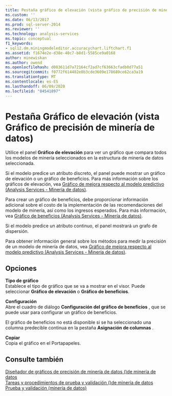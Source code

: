 ```yaml
---
title: Pestaña gráfico de elevación (vista gráfico de precisión de minería de datos) | Microsoft Docs
ms.custom: ''
ms.date: 06/13/2017
ms.prod: sql-server-2014
ms.reviewer: ''
ms.technology: analysis-services
ms.topic: conceptual
f1_keywords:
- sql12.dm.miningmodeleditor.accuracychart.liftchart.f1
ms.assetid: f1674e2e-d38e-40c7-b8d1-5585ce9a0168
author: minewiskan
ms.author: owend
ms.openlocfilehash: d083611d7a72164cf2ad7cf63663cfadb0d77a51
ms.sourcegitcommit: f0772f614482e0b3cde3609e178689ce62ca3a19
ms.translationtype: MT
ms.contentlocale: es-ES
ms.lasthandoff: 06/09/2020
ms.locfileid: "84541897"
---
```

# <a name="lift-chart-tab-mining-accuracy-chart-view"></a>Pestaña Gráfico de elevación (vista Gráfico de precisión de minería de datos)
  Utilice el panel **Gráfico de elevación** para ver un gráfico que compara todos los modelos de minería seleccionados en la estructura de minería de datos seleccionada.  
  
 Si el modelo predice un atributo discreto, el panel puede mostrar un gráfico de elevación o un gráfico de beneficios. Para más información sobre los gráficos de elevación, vea [Gráfico de mejora respecto al modelo predictivo &#40;Analysis Services - Minería de datos&#41;](data-mining/lift-chart-analysis-services-data-mining.md).  
  
 Para crear un gráfico de beneficios, debe proporcionar información adicional sobre el costo de la implementación de las recomendaciones del modelo de minería, así como los ingresos esperados. Para más información, vea [Gráfico de beneficios &#40;Analysis Services - Minería de datos&#41;](data-mining/profit-chart-analysis-services-data-mining.md).  
  
 Si el modelo predice un atributo continuo, el panel mostrará un grafo de dispersión.  
  
 Para obtener información general sobre los métodos para medir la precisión de un modelo de minería de datos, vea [Gráfico de mejora respecto al modelo predictivo &#40;Analysis Services - Minería de datos&#41;](data-mining/lift-chart-analysis-services-data-mining.md).  
  
## <a name="options"></a>Opciones  
 **Tipo de gráfico**  
 Establece el tipo de gráfico que se va a mostrar en el visor. Puede seleccionar **Gráfico de elevación** o **Gráfico de beneficios**.  
  
 **Configuración**  
 Abre el cuadro de diálogo **Configuración del gráfico de beneficios** , que se puede usar para configurar un gráfico de beneficios.  
  
 El gráfico de beneficios no está disponible si se ha seleccionado una columna predecible continua en la pestaña **Asignación de columnas** .  
  
 **Copiar**  
 Copia el gráfico en el Portapapeles.  
  
## <a name="see-also"></a>Consulte también  
 [Diseñador de gráficos de precisión de minería de datos &#40;&#41;de minería de datos](mining-accuracy-chart-designer-data-mining.md)   
 [Tareas y procedimientos de prueba y validación &#40;&#41;de minería de datos](data-mining/testing-and-validation-tasks-and-how-tos-data-mining.md)   
 [Prueba y validación &#40;minería de datos&#41;](data-mining/testing-and-validation-data-mining.md)  
  
  
